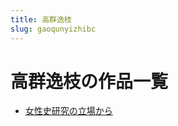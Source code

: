 ```yaml
---
title: 高群逸枝
slug: gaoqunyizhibc
---
```


# 高群逸枝の作品一覧

- [女性史研究の立場から](nuxingshiyanjiunolichangkara0b)
